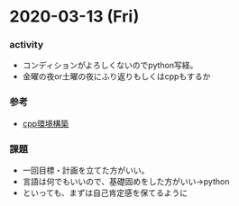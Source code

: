 # 2020-03-13 (Fri)

### activity
 * コンディションがよろしくないのでpython写経。
 * 金曜の夜or土曜の夜にふり返りもしくはcppもするか

### 参考
 * [cpp環境構築](https://qiita.com/kai_kou/items/e8c31d2c8bc4e3b52875)

### 課題
 * 一回目標・計画を立てた方がいい。
 * 言語は何でもいいので、基礎固めをした方がいい→python
 * といっても、まずは自己肯定感を保てるように
